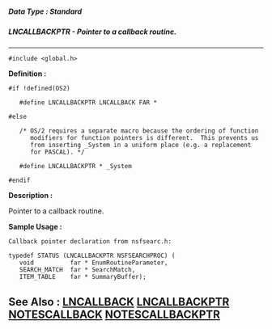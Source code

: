 ##### Data Type : Standard
##### LNCALLBACKPTR - Pointer to a callback routine.
---
```
#include <global.h>
```

**Definition :**
```
#if !defined(OS2)

   #define LNCALLBACKPTR LNCALLBACK FAR *

#else

   /* OS/2 requires a separate macro because the ordering of function
      modifiers for function pointers is different.  This prevents us
      from inserting _System in a uniform place (e.g. a replacement
      for PASCAL). */

   #define LNCALLBACKPTR * _System

#endif
```

**Description :**

Pointer to a callback routine.


**Sample Usage :**
```
Callback pointer declaration from nsfsearc.h:

typedef STATUS (LNCALLBACKPTR NSFSEARCHPROC) (
   void          far * EnumRoutineParameter,
   SEARCH_MATCH  far * SearchMatch,
   ITEM_TABLE    far * SummaryBuffer);
```

**See Also :**
[LNCALLBACK](/domino-c-api-docs/reference/Data/LNCALLBACK)
[LNCALLBACKPTR](/domino-c-api-docs/reference/Data/LNCALLBACKPTR)
[NOTESCALLBACK](/domino-c-api-docs/reference/Data/NOTESCALLBACK)
[NOTESCALLBACKPTR](/domino-c-api-docs/reference/Data/NOTESCALLBACKPTR)
---

